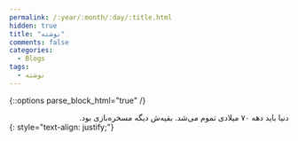 ```yaml
---
permalink: /:year/:month/:day/:title.html
hidden: true
title: "نوشته"
comments: false
categories:
  - Blogs
tags:
  - نوشته
---
```


{::options parse_block_html="true" /}
<div dir='rtl' align='right'>
دنیا باید دهه ۷۰ میلادی تموم می‌شد. بقیه‌ش دیگه مسخره‌بازی بود.
</div>
{: style="text-align: justify;"}